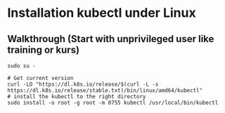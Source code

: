 # Installation kubectl under Linux 

## Walkthrough (Start with unprivileged user like training or kurs)

```
sudo su -
```

```
# Get current version
curl -LO "https://dl.k8s.io/release/$(curl -L -s https://dl.k8s.io/release/stable.txt)/bin/linux/amd64/kubectl"
# install the kubectl to the right directory
sudo install -o root -g root -m 0755 kubectl /usr/local/bin/kubectl
```
